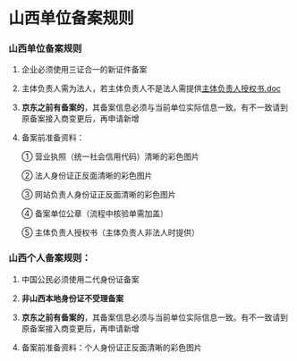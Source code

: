 # 山西单位备案规则

### 山西单位备案规则

1. 企业必须使用三证合一的新证件备案

2. 主体负责人需为法人，若主体负责人不是法人需提供[主体负责人授权书.doc](https://badownload.s3.cn-north-1.jdcloud-oss.com/buchongziliao/sanxi/sanxishouquan.doc)

3. **京东之前有备案的**，其备案信息必须与当前单位实际信息一致。有不一致请到原备案接入商变更后，再申请新增

4. 备案前准备资料：

   ① 营业执照（统一社会信用代码）清晰的彩色图片

   ② 法人身份证正反面清晰的彩色图片

   ③ 网站负责人身份证正反面清晰的彩色图片

   ④ 备案单位公章（流程中核验单需加盖）
   
   ⑤ 主体负责人授权书（主体负责人非法人时提供）

### 山西个人备案规则：

1. 中国公民必须使用二代身份证备案

2. **非山西本地身份证不受理备案**

3. **京东之前有备案的**，其备案信息必须与当前单位实际信息一致。有不一致请到原备案接入商变更后，再申请新增

4. 备案前准备资料：个人身份证正反面清晰的彩色图片
